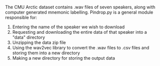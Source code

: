 The CMU Arctic dataset contains .wav files of seven speakers, along with computer generated mnemonic labelling. 
Pindrop.py is a general module responsible for: 

1. Entering the name of the speaker we wish to download 
2. Requesting and downloading the entire data of that speaker into a "data" directory 
3. Unzipping the data zip file
4. Using the wav2vec library to convert the .wav files to .csv files and storing them into a new directory
5. Making a new directory for storing the output data

